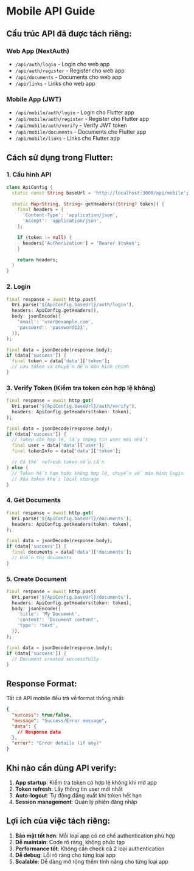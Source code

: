 # Mobile API Guide

## Cấu trúc API đã được tách riêng:

### Web App (NextAuth)
- `/api/auth/login` - Login cho web app
- `/api/auth/register` - Register cho web app
- `/api/documents` - Documents cho web app
- `/api/links` - Links cho web app

### Mobile App (JWT)
- `/api/mobile/auth/login` - Login cho Flutter app
- `/api/mobile/auth/register` - Register cho Flutter app
- `/api/mobile/auth/verify` - Verify JWT token
- `/api/mobile/documents` - Documents cho Flutter app
- `/api/mobile/links` - Links cho Flutter app

## Cách sử dụng trong Flutter:

### 1. Cấu hình API
```dart
class ApiConfig {
  static const String baseUrl = 'http://localhost:3000/api/mobile';

  static Map<String, String> getHeaders({String? token}) {
    final headers = {
      'Content-Type': 'application/json',
      'Accept': 'application/json',
    };

    if (token != null) {
      headers['Authorization'] = 'Bearer $token';
    }

    return headers;
  }
}
```

### 2. Login
```dart
final response = await http.post(
  Uri.parse('${ApiConfig.baseUrl}/auth/login'),
  headers: ApiConfig.getHeaders(),
  body: jsonEncode({
    'email': 'user@example.com',
    'password': 'password123',
  }),
);

final data = jsonDecode(response.body);
if (data['success']) {
  final token = data['data']['token'];
  // Lưu token và chuyển đến màn hình chính
}
```

### 3. Verify Token (Kiểm tra token còn hợp lệ không)
```dart
final response = await http.get(
  Uri.parse('${ApiConfig.baseUrl}/auth/verify'),
  headers: ApiConfig.getHeaders(token: token),
);

final data = jsonDecode(response.body);
if (data['success']) {
  // Token còn hợp lệ, lấy thông tin user mới nhất
  final user = data['data']['user'];
  final tokenInfo = data['data']['token'];

  // Có thể refresh token nếu cần
} else {
  // Token hết hạn hoặc không hợp lệ, chuyển về màn hình login
  // Xóa token khỏi local storage
}
```

### 4. Get Documents
```dart
final response = await http.get(
  Uri.parse('${ApiConfig.baseUrl}/documents'),
  headers: ApiConfig.getHeaders(token: token),
);

final data = jsonDecode(response.body);
if (data['success']) {
  final documents = data['data']['documents'];
  // Hiển thị documents
}
```

### 5. Create Document
```dart
final response = await http.post(
  Uri.parse('${ApiConfig.baseUrl}/documents'),
  headers: ApiConfig.getHeaders(token: token),
  body: jsonEncode({
    'title': 'My Document',
    'content': 'Document content',
    'type': 'text',
  }),
);

final data = jsonDecode(response.body);
if (data['success']) {
  // Document created successfully
}
```

## Response Format:
Tất cả API mobile đều trả về format thống nhất:

```json
{
  "success": true/false,
  "message": "Success/Error message",
  "data": {
    // Response data
  },
  "error": "Error details (if any)"
}
```

## Khi nào cần dùng API verify:

1. **App startup**: Kiểm tra token có hợp lệ không khi mở app
2. **Token refresh**: Lấy thông tin user mới nhất
3. **Auto-logout**: Tự động đăng xuất khi token hết hạn
4. **Session management**: Quản lý phiên đăng nhập

## Lợi ích của việc tách riêng:

1. **Bảo mật tốt hơn**: Mỗi loại app có cơ chế authentication phù hợp
2. **Dễ maintain**: Code rõ ràng, không phức tạp
3. **Performance tốt**: Không cần check cả 2 loại authentication
4. **Dễ debug**: Lỗi rõ ràng cho từng loại app
5. **Scalable**: Dễ dàng mở rộng thêm tính năng cho từng loại app
